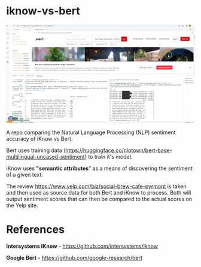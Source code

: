 # iknow-vs-bert

![Alt text](iknow-bert.webp?raw=true "iKnow vs Bert")

A repo comparing the Natural Language Processing (NLP) sentiment accuracy of iKnow vs Bert. 

Bert uses training data (https://huggingface.co/nlptown/bert-base-multilingual-uncased-sentiment) to train it's model.

iKnow uses **"semantic attributes**" as a means of discovering the sentiment of a given text.

The review https://www.yelp.com/biz/social-brew-cafe-pyrmont is taken and then used as source data for both Bert and iKnow to process. Both will output sentiment scores that can then be compared to the actual scores on the Yelp site.

# References

**Intersystems iKnow** - https://github.com/intersystems/iknow

**Google Bert** - https://github.com/google-research/bert
